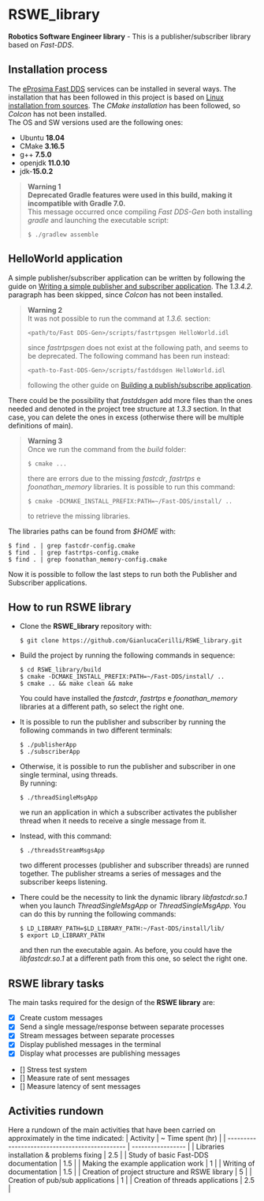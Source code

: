 # RSWE_library
**Robotics Software Engineer library** - This is a publisher/subscriber library based on *Fast-DDS*.

## Installation process
The [eProsima Fast DDS](https://github.com/eProsima/Fast-DDS) services can be installed in several ways. The installation that has been followed in this project is based on [Linux installation from sources](https://fast-dds.docs.eprosima.com/en/latest/installation/sources/sources_linux.html#fast-dds-gen-installation). The *CMake installation* has been followed, so *Colcon* has not been installed.
</br>
The OS and SW versions used are the following ones:
- Ubuntu **18.04**
- CMake **3.16.5**
- g++ **7.5.0**
- openjdk **11.0.10**
- jdk-**15.0.2**

> **Warning 1**
> </br>
> **Deprecated Gradle features were used in this build, making it incompatible with
> Gradle 7.0.**
> </br>
> This message occurred once compiling *Fast DDS-Gen* both installing *gradle* and
> launching the executable script:
> ```
> $ ./gradlew assemble
> ```

## HelloWorld application
A simple publisher/subscriber application can be written by following the guide on [Writing a simple publisher and subscriber application](https://fast-rtps.docs.eprosima.com/en/latest/fastdds/getting_started/simple_app/simple_app.html#prerequisites). The *1.3.4.2.* paragraph has been skipped, since *Colcon* has not been installed.

> **Warning 2**
> </br>
> It was not possible to run the command at *1.3.6.* section:
> ```
> <path/to/Fast DDS-Gen>/scripts/fastrtpsgen HelloWorld.idl
> ```
> since *fastrtpsgen* does not exist at the following path, and seems to be
> deprecated. The following command has been run instead:
> ```
> <path-to-Fast-DDS-Gen>/scripts/fastddsgen HelloWorld.idl
> ```
> following the other guide on [Building a publish/subscribe application](https://fast-rtps.docs.eprosima.com/en/latest/fastddsgen/pubsub_app/pubsub_app.html#fastddsgen-pubsub-app).

There could be the possibility that *fastddsgen* add more files than the ones needed and denoted in the project tree structure at *1.3.3* section. In that case, you can delete the ones in excess (otherwise there will be multiple definitions of main).

> **Warning 3**
> </br>
> Once we run the command from the *build* folder:
> ```
> $ cmake ...
> ```
> there are errors due to the missing *fastcdr*, *fastrtps* e *foonathan_memory*
> libraries. It is possible to run this command:
> ```
> $ cmake -DCMAKE_INSTALL_PREFIX:PATH=~/Fast-DDS/install/ ..
> ```
>to retrieve the missing libraries.

The libraries paths can be found from *$HOME* with:
```
$ find . | grep fastcdr-config.cmake
$ find . | grep fastrtps-config.cmake
$ find . | grep foonathan_memory-config.cmake
```
Now it is possible to follow the last steps to run both the Publisher and Subscriber applications.

## How to run RSWE library
- Clone the **RSWE_library** repository with:
    ```
    $ git clone https://github.com/GianlucaCerilli/RSWE_library.git
    ```
- Build the project by running the following commands in sequence:
    ```
    $ cd RSWE_library/build
    $ cmake -DCMAKE_INSTALL_PREFIX:PATH=~/Fast-DDS/install/ ..
    $ cmake .. && make clean && make
    ```
    You could have installed the *fastcdr*, *fastrtps* e *foonathan_memory* libraries at a different path, so select the right one.
- It is possible to run the publisher and subscriber by running the following commands in two different terminals:
    ```
    $ ./publisherApp
    $ ./subscriberApp
    ```
- Otherwise, it is possible to run the publisher and subscriber in one single terminal, using threads.
    </br>
    By running:
    ```
    $ ./threadSingleMsgApp
    ```
    we run an application in which a subscriber activates the publisher thread when it needs to receive a single message from it.
    </br>
- Instead, with this command:
    ```
    $ ./threadsStreamMsgsApp
    ```
    two different processes (publisher and subscriber threads) are runned together. The publisher streams a series of messages and the subscriber keeps listening.

- There could be the necessity to link the dynamic library *libfastcdr.so.1* when you launch *ThreadSingleMsgApp* or *ThreadSingleMsgApp*. You can do this by running the following commands:
    ```
    $ LD_LIBRARY_PATH=$LD_LIBRARY_PATH:~/Fast-DDS/install/lib/
    $ export LD_LIBRARY_PATH
    ```
    and then run the executable again. As before, you could have the *libfastcdr.so.1* at a different path from this one, so select the right one.
## RSWE library tasks
The main tasks required for the design of the **RSWE library** are:
- [x] Create custom messages
- [x] Send a single message/response between separate processes
- [x] Stream messages between separate processes
- [x] Display published messages in the terminal
- [x] Display what processes are publishing messages
- [] Stress test system
- [] Measure rate of sent messages
- [] Measure latency of sent messages

## Activities rundown
Here a rundown of the main activities that have been carried on approximately in the time indicated:
| Activity                                       | ~ Time spent (hr) |
| ---------------------------------------------- | ----------------- |
| Libraries installation & problems fixing       | 2.5               |
| Study of basic Fast-DDS documentation          | 1.5               |
| Making the example application work            | 1                 |
| Writing of documentation                       | 1.5               |
| Creation of project structure and RSWE library | 5                 |
| Creation of pub/sub applications               | 1                 |
| Creation of threads applications               | 2.5               |